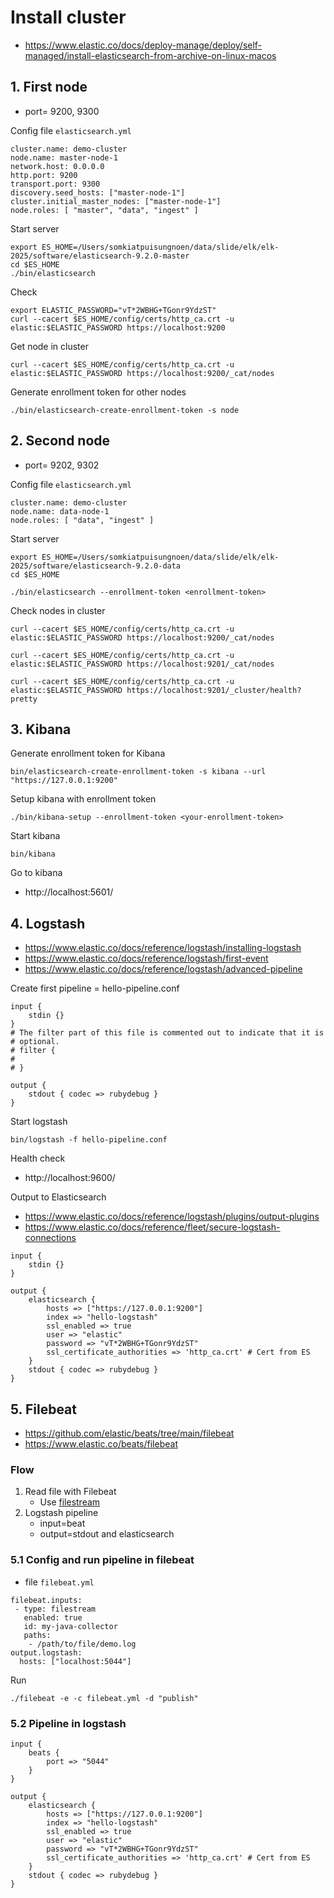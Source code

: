 # Install cluster
* https://www.elastic.co/docs/deploy-manage/deploy/self-managed/install-elasticsearch-from-archive-on-linux-macos

## 1. First node
* port= 9200, 9300

Config file `elasticsearch.yml`
```
cluster.name: demo-cluster
node.name: master-node-1
network.host: 0.0.0.0
http.port: 9200
transport.port: 9300
discovery.seed_hosts: ["master-node-1"]
cluster.initial_master_nodes: ["master-node-1"]
node.roles: [ "master", "data", "ingest" ]
```

Start server
```
export ES_HOME=/Users/somkiatpuisungnoen/data/slide/elk/elk-2025/software/elasticsearch-9.2.0-master
cd $ES_HOME
./bin/elasticsearch
```

Check
```
export ELASTIC_PASSWORD="vT*2WBHG+TGonr9YdzST"
curl --cacert $ES_HOME/config/certs/http_ca.crt -u elastic:$ELASTIC_PASSWORD https://localhost:9200
```

Get node in cluster
```
curl --cacert $ES_HOME/config/certs/http_ca.crt -u elastic:$ELASTIC_PASSWORD https://localhost:9200/_cat/nodes
```

Generate enrollment token for other nodes
```
./bin/elasticsearch-create-enrollment-token -s node
```

## 2. Second node
* port= 9202, 9302

Config file `elasticsearch.yml`
```
cluster.name: demo-cluster
node.name: data-node-1
node.roles: [ "data", "ingest" ]
```

Start server
```
export ES_HOME=/Users/somkiatpuisungnoen/data/slide/elk/elk-2025/software/elasticsearch-9.2.0-data
cd $ES_HOME

./bin/elasticsearch --enrollment-token <enrollment-token>
```

Check nodes in cluster
```
curl --cacert $ES_HOME/config/certs/http_ca.crt -u elastic:$ELASTIC_PASSWORD https://localhost:9200/_cat/nodes

curl --cacert $ES_HOME/config/certs/http_ca.crt -u elastic:$ELASTIC_PASSWORD https://localhost:9201/_cat/nodes

curl --cacert $ES_HOME/config/certs/http_ca.crt -u elastic:$ELASTIC_PASSWORD https://localhost:9201/_cluster/health?pretty
```

## 3. Kibana

Generate enrollment token for Kibana
```
bin/elasticsearch-create-enrollment-token -s kibana --url "https://127.0.0.1:9200"
```

Setup kibana with enrollment token
```
./bin/kibana-setup --enrollment-token <your-enrollment-token>
```

Start kibana
```
bin/kibana
```

Go to kibana
* http://localhost:5601/


## 4. Logstash
* https://www.elastic.co/docs/reference/logstash/installing-logstash
* https://www.elastic.co/docs/reference/logstash/first-event
* https://www.elastic.co/docs/reference/logstash/advanced-pipeline

Create first pipeline = hello-pipeline.conf
```
input {
    stdin {}
}
# The filter part of this file is commented out to indicate that it is
# optional.
# filter {
#
# }

output {
    stdout { codec => rubydebug }
}
```

Start logstash
```
bin/logstash -f hello-pipeline.conf 
```

Health check
* http://localhost:9600/


Output to Elasticsearch
* https://www.elastic.co/docs/reference/logstash/plugins/output-plugins
* https://www.elastic.co/docs/reference/fleet/secure-logstash-connections
```
input {
    stdin {}
}

output {
    elasticsearch {
        hosts => ["https://127.0.0.1:9200"]
        index => "hello-logstash"
        ssl_enabled => true
        user => "elastic"
        password => "vT*2WBHG+TGonr9YdzST"
        ssl_certificate_authorities => 'http_ca.crt' # Cert from ES
    }
    stdout { codec => rubydebug }
}
```

## 5. Filebeat
* https://github.com/elastic/beats/tree/main/filebeat
* https://www.elastic.co/beats/filebeat

### Flow
1. Read file with Filebeat
   * Use [filestream](https://www.elastic.co/docs/reference/beats/filebeat/filebeat-input-filestream)
2. Logstash pipeline
   * input=beat
   * output=stdout and elasticsearch

### 5.1 Config and run pipeline in filebeat
* file `filebeat.yml`
```
filebeat.inputs:
 - type: filestream
   enabled: true
   id: my-java-collector
   paths:
    - /path/to/file/demo.log
output.logstash:
  hosts: ["localhost:5044"]
```

Run
```
./filebeat -e -c filebeat.yml -d "publish"
```

### 5.2 Pipeline in logstash
```
input {
    beats {
        port => "5044"
    }
}

output {
    elasticsearch {
        hosts => ["https://127.0.0.1:9200"]
        index => "hello-logstash"
        ssl_enabled => true
        user => "elastic"
        password => "vT*2WBHG+TGonr9YdzST"
        ssl_certificate_authorities => 'http_ca.crt' # Cert from ES
    }
    stdout { codec => rubydebug }
}
```